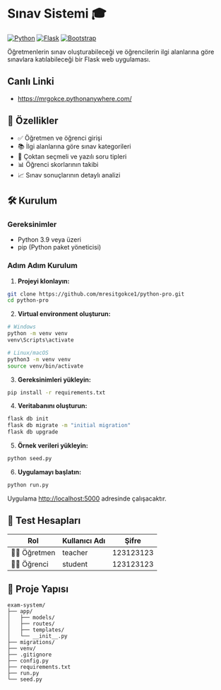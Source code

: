 # Sınav Sistemi 🎓

[![Python](https://img.shields.io/badge/Python-3.9+-blue.svg)](https://www.python.org/downloads/)
[![Flask](https://img.shields.io/badge/Flask-3.0.0-brightgreen.svg)](https://flask.palletsprojects.com/en/3.0.x/)
[![Bootstrap](https://img.shields.io/badge/Bootstrap-5.3-purple.svg)](https://getbootstrap.com/)

Öğretmenlerin sınav oluşturabileceği ve öğrencilerin ilgi alanlarına göre sınavlara katılabileceği bir Flask web uygulaması.

## Canlı Linki
- https://mrgokce.pythonanywhere.com/

## 🚀 Özellikler

- ✅ Öğretmen ve öğrenci girişi
- 📚 İlgi alanlarına göre sınav kategorileri
- 📝 Çoktan seçmeli ve yazılı soru tipleri
- 📊 Öğrenci skorlarının takibi
- 📈 Sınav sonuçlarının detaylı analizi

## 🛠️ Kurulum

### Gereksinimler

- Python 3.9 veya üzeri
- pip (Python paket yöneticisi)

### Adım Adım Kurulum

1. **Projeyi klonlayın:**
```bash
git clone https://github.com/mresitgokce1/python-pro.git
cd python-pro
```

2. **Virtual environment oluşturun:**
```bash
# Windows
python -m venv venv
venv\Scripts\activate

# Linux/macOS
python3 -m venv venv
source venv/bin/activate
```

3. **Gereksinimleri yükleyin:**
```bash
pip install -r requirements.txt
```

4. **Veritabanını oluşturun:**
```bash
flask db init
flask db migrate -m "initial migration"
flask db upgrade
```

5. **Örnek verileri yükleyin:**
```bash
python seed.py
```

6. **Uygulamayı başlatın:**
```bash
python run.py
```

Uygulama [http://localhost:5000](http://localhost:5000) adresinde çalışacaktır.

## 👥 Test Hesapları

| Rol | Kullanıcı Adı | Şifre |
|-----|---------------|-------|
| 👨‍🏫 Öğretmen | teacher | 123123123 |
| 👨‍🎓 Öğrenci | student | 123123123 |

## 📁 Proje Yapısı

```
exam-system/
├── app/
│   ├── models/
│   ├── routes/
│   ├── templates/
│   └── __init__.py
├── migrations/
├── venv/
├── .gitignore
├── config.py
├── requirements.txt
├── run.py
└── seed.py
```
